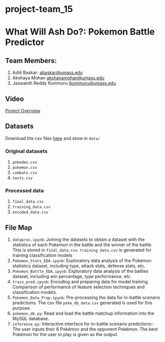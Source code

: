 # project-team_15
# What Will Ash Do?: Pokemon Battle Predictor


## Team Members:
1. Aditi Baskar: <abaskar@umass.edu>
2. Akshaya Mohan <akshayamohan@umass.edu>
3. Jaswanth Reddy Kommuru <jkommuru@umass.edu>

## Video
[Project Overview](https://youtu.be/eJlDpRutGw8)

## Datasets
Download the csv files [here](https://drive.google.com/drive/folders/1vFzug9NnXkSX_HPGmiL2BtcK3bLAWHMj?usp=share_link) and store in `data/`

### Original datasets
1. `pokedex.csv`
2. `pokemon.csv`
3. `combats.csv`
4. `tests.csv`

### Processed data
1. `final_data.csv`
2. `training_data.csv`
2. `encoded_data.csv`


## File Map
1. `dataproc.ipynb`: Joining the datasets to obtain a dataset with the statistics of each Pokemon in the battle and the winner of the battle. This is stored in `final_data.csv`. `training_data.csv` is generated for training classification models
2. `Pokemon_Stats_EDA.ipynb`: Exploratory data analysis of the Pokemon statistics dataset, including type, attack stats, defense stats, etc.
3. `Pokemon_Battle_EDA.ipynb`: Exploratory data analysis of the battles dataset, including win percentage, type performance, etc.
4. `train_pred.ipynb`: Encoding and preparing data for model training. Comparison of performance of feature selection techniques and classification models. 
5. `Pokemon_Data_Prep.ipynb`: Pre-processing the data for in-battle scenario predictions. The csv file `poke_db_data.csv` generated is used for this purpose.
6. `pokemon_db.py`: Read and load the battle matchup information into the MySQL database.
7. `inference.py`: Interactive interface for in-battle scenario predictions- The user inputs their 6 Pokémon and the opponent Pokémon. The best Pokémon for the user to play is given as the output.


